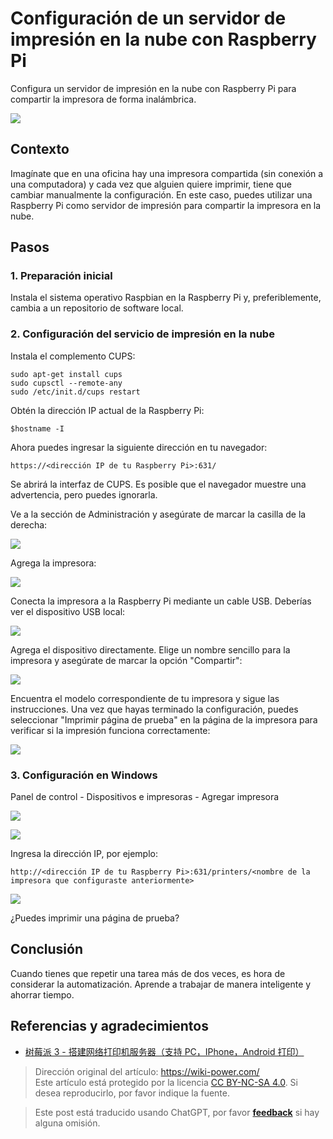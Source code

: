 # Configuración de un servidor de impresión en la nube con Raspberry Pi

Configura un servidor de impresión en la nube con Raspberry Pi para compartir la impresora de forma inalámbrica.

![](https://media.wiki-power.com/img/IMG_20181222_155243.jpg)

## Contexto

Imagínate que en una oficina hay una impresora compartida (sin conexión a una computadora) y cada vez que alguien quiere imprimir, tiene que cambiar manualmente la configuración. En este caso, puedes utilizar una Raspberry Pi como servidor de impresión para compartir la impresora en la nube.

## Pasos

### 1. Preparación inicial

Instala el sistema operativo Raspbian en la Raspberry Pi y, preferiblemente, cambia a un repositorio de software local.

### 2. Configuración del servicio de impresión en la nube

Instala el complemento CUPS:

```shell
sudo apt-get install cups
sudo cupsctl --remote-any
sudo /etc/init.d/cups restart
```

Obtén la dirección IP actual de la Raspberry Pi:

```
$hostname -I
```

Ahora puedes ingresar la siguiente dirección en tu navegador:

```
https://<dirección IP de tu Raspberry Pi>:631/
```

Se abrirá la interfaz de CUPS. Es posible que el navegador muestre una advertencia, pero puedes ignorarla.

Ve a la sección de Administración y asegúrate de marcar la casilla de la derecha:

![](https://media.wiki-power.com/img/SRnaG8Upe4QCw4A7__thumbnail.png)

Agrega la impresora:

![](https://media.wiki-power.com/img/2ha01tLqMK8dKPPw__thumbnail.png)

Conecta la impresora a la Raspberry Pi mediante un cable USB. Deberías ver el dispositivo USB local:

![](https://media.wiki-power.com/img/dOY25IVr55cf4qbg__thumbnail-1.png)

Agrega el dispositivo directamente. Elige un nombre sencillo para la impresora y asegúrate de marcar la opción "Compartir":

![](https://media.wiki-power.com/img/zY62367hBa0ZuwJV__thumbnail.png)

Encuentra el modelo correspondiente de tu impresora y sigue las instrucciones. Una vez que hayas terminado la configuración, puedes seleccionar "Imprimir página de prueba" en la página de la impresora para verificar si la impresión funciona correctamente:

![](https://media.wiki-power.com/img/9izhdEoI8cobbMjF__thumbnail.png)

### 3. Configuración en Windows

Panel de control - Dispositivos e impresoras - Agregar impresora

![](https://media.wiki-power.com/img/dk39pnMjcQYPBElC__thumbnail.png)

![](https://media.wiki-power.com/img/CRkgxClLaaYjdGPt__thumbnail.png)

Ingresa la dirección IP, por ejemplo:

```
http://<dirección IP de tu Raspberry Pi>:631/printers/<nombre de la impresora que configuraste anteriormente>
```

![](https://media.wiki-power.com/img/Z8sZTaxH5ZoGWyBK__thumbnail.png)

¿Puedes imprimir una página de prueba?

## Conclusión

Cuando tienes que repetir una tarea más de dos veces, es hora de considerar la automatización. Aprende a trabajar de manera inteligente y ahorrar tiempo.

## Referencias y agradecimientos

- [树莓派 3 - 搭建网络打印机服务器（支持 PC，IPhone，Android 打印）](https://www.ncnynl.com/archives/201608/742.html)

> Dirección original del artículo: <https://wiki-power.com/>  
> Este artículo está protegido por la licencia [CC BY-NC-SA 4.0](https://creativecommons.org/licenses/by/4.0/deed.zh). Si desea reproducirlo, por favor indique la fuente.

> Este post está traducido usando ChatGPT, por favor [**feedback**](https://github.com/linyuxuanlin/Wiki_MkDocs/issues/new) si hay alguna omisión.
